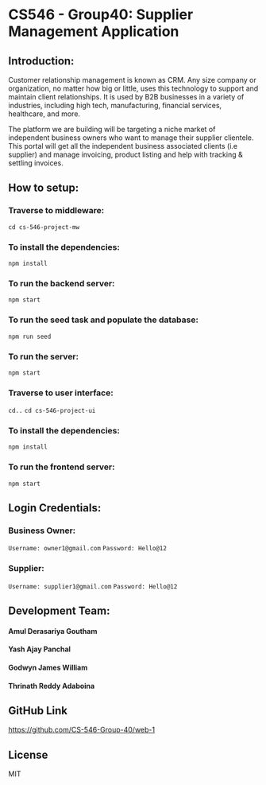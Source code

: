 # CS546 - Group40: Supplier Management Application

## Introduction:

Customer relationship management is known as CRM. Any size company or organization, no matter how big or little, uses this technology to support and maintain client relationships. It is used by B2B businesses in a variety of industries, including high tech, manufacturing, financial services, healthcare, and more.

The platform we are building will be targeting a niche market of independent business owners who want to manage their supplier clientele. This portal will get all the independent business associated clients (i.e supplier) and manage invoicing, product listing and help with tracking & settling invoices.


## How to setup:

### Traverse to middleware:
``` cd cs-546-project-mw ```

### To install the dependencies:
``` npm install ```

### To run the backend server:
``` npm start ```

### To run the seed task and populate the database:
``` npm run seed ```

### To run the server:
``` npm start ```

### Traverse to user interface:
``` cd.. ```
``` cd cs-546-project-ui ```

### To install the dependencies:
``` npm install ```

### To run the frontend server:
``` npm start ```


## Login Credentials:

### Business Owner: 
``` Username: owner1@gmail.com ``` 
``` Password: Hello@12 ``` 

### Supplier: 
``` Username: supplier1@gmail.com ``` 
``` Password: Hello@12 ``` 


## Development Team:
#### Amul Derasariya Goutham
#### Yash Ajay Panchal
#### Godwyn James William
#### Thrinath Reddy Adaboina

## GitHub Link
https://github.com/CS-546-Group-40/web-1

## License
MIT